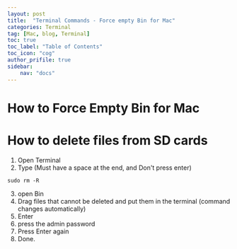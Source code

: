 ```yaml
---
layout: post
title:  "Terminal Commands - Force empty Bin for Mac"
categories: Terminal
tag: [Mac, blog, Terminal]
toc: true
toc_label: "Table of Contents"
toc_icon: "cog"
author_prifile: true
sidebar:
    nav: "docs"
---
```



# How to Force Empty Bin for Mac
# How to delete files from SD cards

1. Open Terminal
2. Type (Must have a space at the end, and Don't press enter)
```
sudo rm -R 
```
3. open Bin
4. Drag files that cannot be deleted and put them in the terminal (command changes automatically)
5. Enter
6. press the admin password
7. Press Enter again
8. Done.